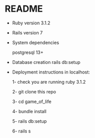 # README


* Ruby version 3.1.2
* Rails version 7

* System dependencies
  
    postgresql 13+

* Database creation
    rails db:setup

* Deployment instructions in localhost:
  
    1- check you are running ruby 3.1.2
  
    2- git clone this repo
  
    3- cd game_of_life
  
    4- bundle install
  
    5- rails db:setup
  
    6- rails s
